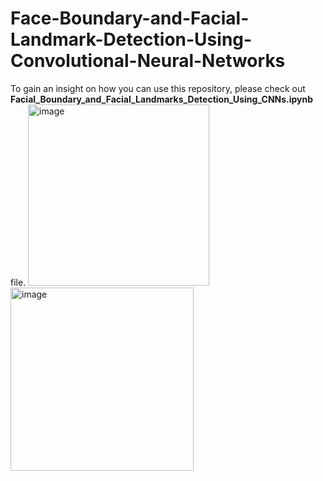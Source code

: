 # Face-Boundary-and-Facial-Landmark-Detection-Using-Convolutional-Neural-Networks

To gain an insight on how you can use this repository, please check out **Facial_Boundary_and_Facial_Landmarks_Detection_Using_CNNs.ipynb** file.
<img width="290" alt="image" src="https://user-images.githubusercontent.com/47675870/182039742-d0c66097-c88f-4e52-a5db-013a016d4e98.png">
<img width="293" alt="image" src="https://user-images.githubusercontent.com/47675870/182039785-bdcdc577-9ffc-43a1-b2a4-dcb1dc8a286a.png">

